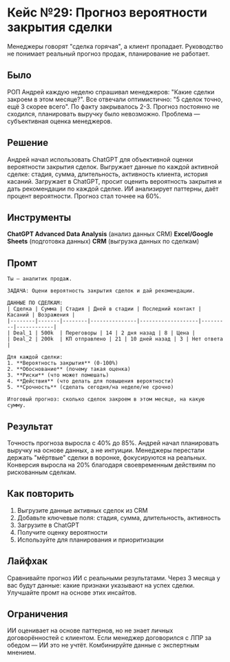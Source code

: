 # Кейс №29: Прогноз вероятности закрытия сделки

Менеджеры говорят "сделка горячая", а клиент пропадает. Руководство не понимает реальный прогноз продаж, планирование не работает.

## Было

РОП Андрей каждую неделю спрашивал менеджеров: "Какие сделки закроем в этом месяце?". Все отвечали оптимистично: "5 сделок точно, ещё 3 скорее всего". По факту закрывалось 2-3. Прогноз постоянно не сходился, планировать выручку было невозможно. Проблема — субъективная оценка менеджеров.

## Решение

Андрей начал использовать ChatGPT для объективной оценки вероятности закрытия сделок. Выгружает данные по каждой активной сделке: стадия, сумма, длительность, активность клиента, история касаний. Загружает в ChatGPT, просит оценить вероятность закрытия и дать рекомендации по каждой сделке. ИИ анализирует паттерны, даёт процент вероятности. Прогноз стал точнее на 60%.

## Инструменты

**ChatGPT Advanced Data Analysis** (анализ данных CRM)
**Excel/Google Sheets** (подготовка данных)
**CRM** (выгрузка данных по сделкам)

## Промт

```
Ты — аналитик продаж.

ЗАДАЧА: Оцени вероятность закрытия сделок и дай рекомендации.

ДАННЫЕ ПО СДЕЛКАМ:
| Сделка | Сумма | Стадия | Дней в стадии | Последний контакт | Касаний | Возражения |
|--------|-------|--------|---------------|-------------------|---------|------------|
| Deal_1 | 500k  | Переговоры | 14 | 2 дня назад | 8 | Цена |
| Deal_2 | 200k  | КП отправлено | 21 | 10 дней назад | 3 | Нет ответа |

Для каждой сделки:
1. **Вероятность закрытия** (0-100%)
2. **Обоснование** (почему такая оценка)
3. **Риски** (что может помешать)
4. **Действия** (что делать для повышения вероятности)
5. **Срочность** (сделать сегодня/на неделе/не срочно)

Итоговый прогноз: сколько сделок закроем в этом месяце, на какую сумму.
```

## Результат

Точность прогноза выросла с 40% до 85%. Андрей начал планировать выручку на основе данных, а не интуиции. Менеджеры перестали держать "мёртвые" сделки в воронке, фокусируются на реальных. Конверсия выросла на 20% благодаря своевременным действиям по рискованным сделкам.

## Как повторить

1. Выгрузите данные активных сделок из CRM
2. Добавьте ключевые поля: стадия, сумма, длительность, активность
3. Загрузите в ChatGPT
4. Получите оценку вероятности
5. Используйте для планирования и приоритизации

## Лайфхак

Сравнивайте прогноз ИИ с реальными результатами. Через 3 месяца у вас будут данные: какие признаки указывают на успех сделки. Улучшайте промт на основе этих инсайтов.

## Ограничения

ИИ оценивает на основе паттернов, но не знает личных договорённостей с клиентом. Если менеджер договорился с ЛПР за обедом — ИИ это не учтёт. Комбинируйте данные с экспертным мнением.
